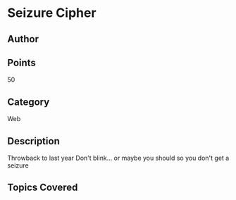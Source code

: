 # Seizure Cipher
## Author

## Points
50
## Category
Web
## Description
Throwback to last year
Don't blink... or maybe you should so you don't get a seizure
## Topics Covered

